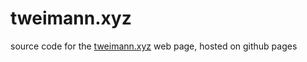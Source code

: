 # tweimann.xyz
source code for the [tweimann.xyz](https://tweimann.xyz/) web page, hosted on github pages